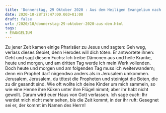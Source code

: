 ```yaml
---
title: 'Donnerstag, 29 Oktober 2020 : Aus dem Heiligen Evangelium nach Lukas - Lk 13,31-35.'
date: 2020-10-28T17:47:00.003+01:00
draft: false
url: /2020/10/donnerstag-29-oktober-2020-aus-dem.html
tags: 
- EVANGELIUM
---
```


Zu jener Zeit kamen einige Pharisäer zu Jesus und sagten: Geh weg, verlass dieses Gebiet, denn Herodes will dich töten. Er antwortete ihnen: Geht und sagt diesem Fuchs: Ich treibe Dämonen aus und heile Kranke, heute und morgen, und am dritten Tag werde ich mein Werk vollenden. Doch heute und morgen und am folgenden Tag muss ich weiterwandern; denn ein Prophet darf nirgendwo anders als in Jerusalem umkommen. Jerusalem, Jerusalem, du tötest die Propheten und steinigst die Boten, die zu dir gesandt sind. Wie oft wollte ich deine Kinder um mich sammeln, so wie eine Henne ihre Küken unter ihre Flügel nimmt; aber ihr habt nicht gewollt. Darum wird euer Haus von Gott verlassen. Ich sage euch: Ihr werdet mich nicht mehr sehen, bis die Zeit kommt, in der ihr ruft: Gesegnet sei er, der kommt im Namen des Herrn!